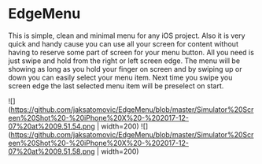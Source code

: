 # EdgeMenu

 This is simple, clean and minimal menu for any iOS project. Also it is very quick and handy cause you can use all your screen for content without having to reserve some part of screen for your menu button. All you need is just swipe and hold from the right or left screen edge. The menu will be showing as long as you hold your finger on screen and by swiping up or down you can easily select your menu item. Next time you swipe you screen edge the last selected menu item will be preselect on start.
 
 ![](https://github.com/jaksatomovic/EdgeMenu/blob/master/Simulator%20Screen%20Shot%20-%20iPhone%20X%20-%202017-12-07%20at%2009.51.54.png | width=200)
 ![](https://github.com/jaksatomovic/EdgeMenu/blob/master/Simulator%20Screen%20Shot%20-%20iPhone%20X%20-%202017-12-07%20at%2009.51.58.png | width=200)
